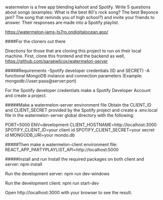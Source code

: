 watermelon is a free app blending kahoot and Spotify. Write 5 questions about songs (examples: What is the best 80's rock song? The best Beyonce jam? The song that reminds you of high school?) and invite your friends to answer. Their responses are made into a Spotify playlist.

https://watermelon-jams-ts7rp.ondigitalocean.app/

####For the cloners out there

Directions for those that are cloning this project to run on their local machine. First, clone this frontend and the backend as well, https://github.com/saraewilcox/watermelon-server

#####Requirements
-Spotify developer credentials (ID and SECRET)
-A functional MongoDB instance and connection parameters (Example: mongodb://user:pass@server:port)

For the Spotify developer credentials make a Spotify Developer Account and create a project.

#####Make a watermelon-server environment file
Obtain the CLIENT_ID and CLIENT_SECRET provided by the Spotify project and create a .env.local file in the watermelon-server global directory with the following:

PORT=5000
ENV=development
CLIENT_HOSTNAME=http://localhost:3000
SPOTIFY_CLIENT_ID=your client id
SPOTIFY_CLIENT_SECRET=your secret id
MONGODB_URI=your mondo.db

#####Then make a watermelon-client environment file:
REACT_APP_PARTYPLAYLIST_API=http://localhost:5000

#####Install and run
Install the required packages on both client and server:
npm install

Run the development server:
npm run dev-windows

Run the development client:
npm run start-dev

Open http://localhost:3000 with your browser to see the result.
